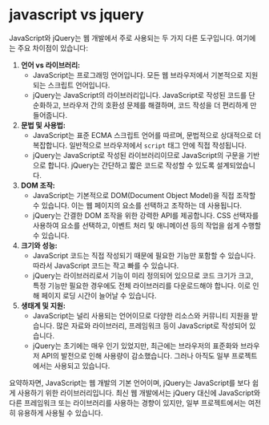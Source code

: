# javascript vs jquery

JavaScript와 jQuery는 웹 개발에서 주로 사용되는 두 가지 다른 도구입니다. 여기에는 주요 차이점이 있습니다:

1. **언어 vs 라이브러리:**
    - JavaScript는 프로그래밍 언어입니다. 모든 웹 브라우저에서 기본적으로 지원되는 스크립트 언어입니다.
    - jQuery는 JavaScript의 라이브러리입니다. JavaScript로 작성된 코드를 단순화하고, 브라우저 간의 호환성 문제를 해결하며, 코드 작성을 더 편리하게 만들어줍니다.
2. **문법 및 사용법:**
    - JavaScript는 표준 ECMA 스크립트 언어를 따르며, 문법적으로 상대적으로 더 복잡합니다. 일반적으로 브라우저에서 `script` 태그 안에 직접 작성됩니다.
    - jQuery는 JavaScript로 작성된 라이브러리이므로 JavaScript의 구문을 기반으로 합니다. jQuery는 간단하고 짧은 코드로 작성할 수 있도록 설계되었습니다.
3. **DOM 조작:**
    - JavaScript는 기본적으로 DOM(Document Object Model)을 직접 조작할 수 있습니다. 이는 웹 페이지의 요소를 선택하고 조작하는 데 사용됩니다.
    - jQuery는 간결한 DOM 조작을 위한 강력한 API를 제공합니다. CSS 선택자를 사용하여 요소를 선택하고, 이벤트 처리 및 애니메이션 등의 작업을 쉽게 수행할 수 있습니다.
4. **크기와 성능:**
    - JavaScript 코드는 직접 작성되기 때문에 필요한 기능만 포함할 수 있습니다. 따라서 JavaScript 코드는 작고 빠를 수 있습니다.
    - jQuery는 라이브러리로서 기능이 미리 정의되어 있으므로 코드 크기가 크고, 특정 기능만 필요한 경우에도 전체 라이브러리를 다운로드해야 합니다. 이로 인해 페이지 로딩 시간이 늘어날 수 있습니다.
5. **생태계 및 지원:**
    - JavaScript는 널리 사용되는 언어이므로 다양한 리소스와 커뮤니티 지원을 받습니다. 많은 자료와 라이브러리, 프레임워크 등이 JavaScript로 작성되어 있습니다.
    - jQuery는 초기에는 매우 인기 있었지만, 최근에는 브라우저의 표준화와 브라우저 API의 발전으로 인해 사용량이 감소했습니다. 그러나 아직도 일부 프로젝트에서는 사용되고 있습니다.

요약하자면, JavaScript는 웹 개발의 기본 언어이며, jQuery는 JavaScript를 보다 쉽게 사용하기 위한 라이브러리입니다. 최신 웹 개발에서는 jQuery 대신에 JavaScript와 다른 프레임워크 또는 라이브러리를 사용하는 경향이 있지만, 일부 프로젝트에서는 여전히 유용하게 사용될 수 있습니다.
